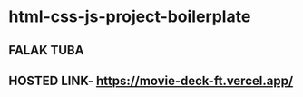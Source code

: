 # html-css-js-project-boilerplate
## FALAK TUBA

## HOSTED LINK-  https://movie-deck-ft.vercel.app/

##
